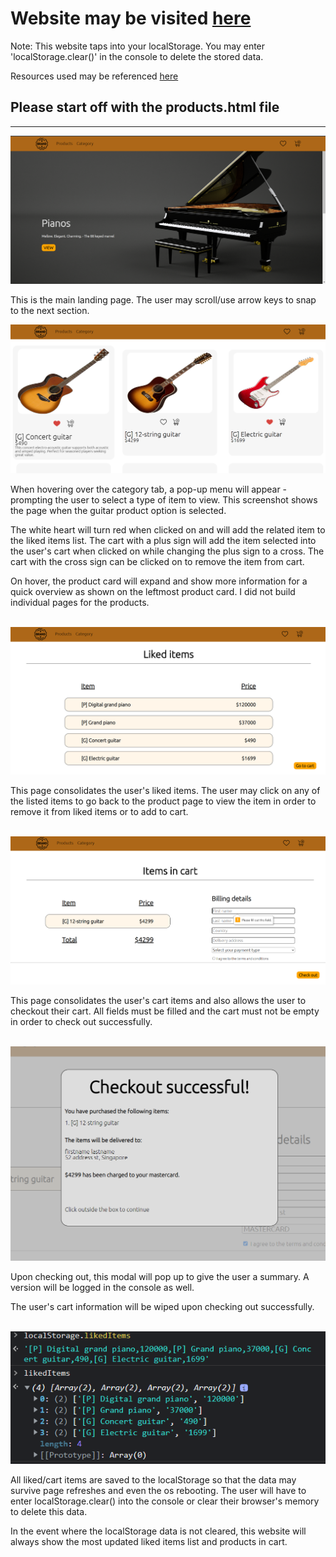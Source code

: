 # Website may be visited <a href='https://jspoh.github.io/ecommerce-demo'>here</a>

Note: This website taps into your localStorage. You may enter 'localStorage.clear()' in the console to delete the stored data.

Resources used may be referenced <a href='https://jspoh.github.io/projects/demo-websites/e-commerce/credits.html'>here</a>


## Please start off with the products.html file


<hr>

<img src='lib/homepage.PNG'>

This is the main landing page. The user may scroll/use arrow keys to snap to the next section.
<br>

<img src='lib/guitarpage.PNG'>

When hovering over the category tab, a pop-up menu will appear - prompting the user to select a type of item to view. This screenshot shows the page when the guitar product option is selected.

The white heart will turn red when clicked on and will add the related item to the liked items list. The cart with a plus sign will add the item selected into the user's cart when clicked on while changing the plus sign to a cross. The cart with the cross sign can be clicked on to remove the item from cart.

On hover, the product card will expand and show more information for a quick overview as shown on the leftmost product card. I did not build individual pages for the products.

<br>

<img src='lib/likedpage.PNG'>

This page consolidates the user's liked items. The user may click on any of the listed items to go back to the product page to view the item in order to remove it from liked items or to add to cart.

<br>

<img src='lib/cartpage.PNG'>
          
This page consolidates the user's cart items and also allows the user to checkout their cart. All fields must be filled and the cart must not be empty in order to check out successfully.

<br>

<img src='lib/checkoutmodalpage.PNG'>

Upon checking out, this modal will pop up to give the user a summary. A version will be logged in the console as well.

The user's cart information will be wiped upon checking out successfully.

<br>

<img src='lib/consolelocalstorage.PNG'>

All liked/cart items are saved to the localStorage so that the data may survive page refreshes and even the os rebooting. The user will have to enter localStorage.clear() into the console or clear their browser's memory to delete this data.

In the event where the localStorage data is not cleared, this website will always show the most updated liked items list and products in cart.
